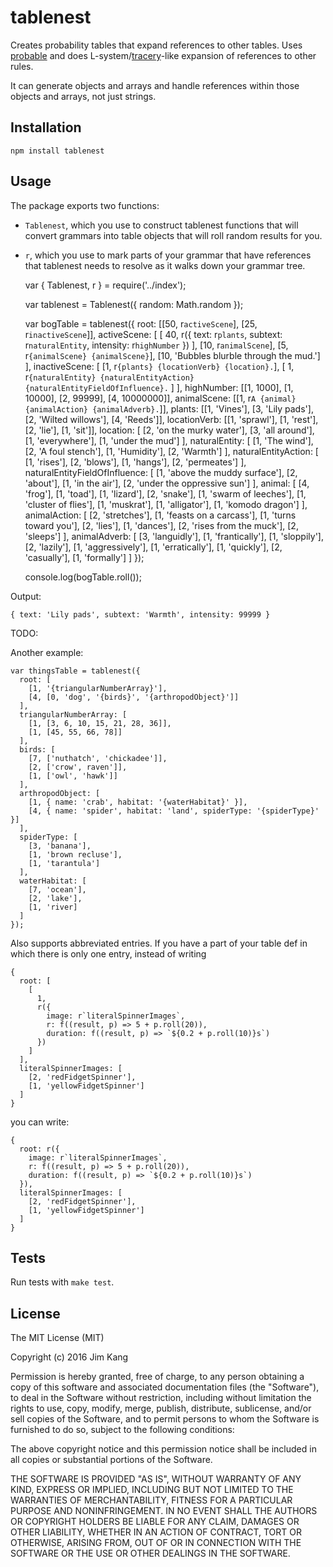 tablenest
==================

Creates probability tables that expand references to other tables. Uses [probable](https://www.npmjs.com/package/probable) and does L-system/[tracery](https://github.com/galaxykate/tracery)-like expansion of references to other rules.

It can generate objects and arrays and handle references within those objects and arrays, not just strings.

Installation
------------

    npm install tablenest

Usage
-----

The package exports two functions:

- `Tablenest`, which you use to construct tablenest functions that will convert grammars into table objects that will roll random results for you.
- `r`, which you use to mark parts of your grammar that have references that tablenest needs to resolve as it walks down your grammar tree.

    var { Tablenest, r } = require('../index');

    var tablenest = Tablenest({
      random: Math.random
    });

    var bogTable = tablenest({
      root: [[50, r`activeScene`], [25, r`inactiveScene`]],
      activeScene: [
        [
          40,
          r({
            text: r`plants`,
            subtext: r`naturalEntity`,
            intensity: r`highNumber`
          })
        ],
        [10, r`animalScene`],
        [5, r`{animalScene} {animalScene}`],
        [10, 'Bubbles blurble through the mud.']
      ],
      inactiveScene: [
        [1, r`{plants} {locationVerb} {location}.`],
        [
          1,
          r`{naturalEntity} {naturalEntityAction} {naturalEntityFieldOfInfluence}.`
        ]
      ],
      highNumber: [[1, 1000], [1, 10000], [2, 99999], [4, 10000000]],
      animalScene: [[1, r`A {animal} {animalAction} {animalAdverb}.`]],
      plants: [[1, 'Vines'], [3, 'Lily pads'], [2, 'Wilted willows'], [4, 'Reeds']],
      locationVerb: [[1, 'sprawl'], [1, 'rest'], [2, 'lie'], [1, 'sit']],
      location: [
        [2, 'on the murky water'],
        [3, 'all around'],
        [1, 'everywhere'],
        [1, 'under the mud']
      ],
      naturalEntity: [
        [1, 'The wind'],
        [2, 'A foul stench'],
        [1, 'Humidity'],
        [2, 'Warmth']
      ],
      naturalEntityAction: [
        [1, 'rises'],
        [2, 'blows'],
        [1, 'hangs'],
        [2, 'permeates']
      ],
      naturalEntityFieldOfInfluence: [
        [1, 'above the muddy surface'],
        [2, 'about'],
        [1, 'in the air'],
        [2, 'under the oppressive sun']
      ],
      animal: [
        [4, 'frog'],
        [1, 'toad'],
        [1, 'lizard'],
        [2, 'snake'],
        [1, 'swarm of leeches'],
        [1, 'cluster of flies'],
        [1, 'muskrat'],
        [1, 'alligator'],
        [1, 'komodo dragon']
      ],
      animalAction: [
        [2, 'stretches'],
        [1, 'feasts on a carcass'],
        [1, 'turns toward you'],
        [2, 'lies'],
        [1, 'dances'],
        [2, 'rises from the muck'],
        [2, 'sleeps']
      ],
      animalAdverb: [
        [3, 'languidly'],
        [1, 'frantically'],
        [1, 'sloppily'],
        [2, 'lazily'],
        [1, 'aggressively'],
        [1, 'erratically'],
        [1, 'quickly'],
        [2, 'casually'],
        [1, 'formally']
      ]
    });

    console.log(bogTable.roll());

Output:

    { text: 'Lily pads', subtext: 'Warmth', intensity: 99999 }

TODO:

Another example:

    var thingsTable = tablenest({
      root: [
        [1, '{triangularNumberArray}'],
        [4, [0, 'dog', '{birds}', '{arthropodObject}']]
      ],
      triangularNumberArray: [
        [1, [3, 6, 10, 15, 21, 28, 36]],
        [1, [45, 55, 66, 78]]
      ],
      birds: [
        [7, ['nuthatch', 'chickadee']],
        [2, ['crow', raven']],
        [1, ['owl', 'hawk']]
      ],
      arthropodObject: [
        [1, { name: 'crab', habitat: '{waterHabitat}' }],
        [4, { name: 'spider', habitat: 'land', spiderType: '{spiderType}' }]
      ],
      spiderType: [
        [3, 'banana'],
        [1, 'brown recluse'],
        [1, 'tarantula']
      ],
      waterHabitat: [
        [7, 'ocean'],
        [2, 'lake'],
        [1, 'river]
      ]
    });


Also supports abbreviated entries. If you have a part of your table def in which there is only one entry, instead of writing

    {
      root: [
        [
          1,
          r({
            image: r`literalSpinnerImages`,
            r: f((result, p) => 5 + p.roll(20)),
            duration: f((result, p) => `${0.2 + p.roll(10)}s`)
          })
        ]
      ],
      literalSpinnerImages: [
        [2, 'redFidgetSpinner'],
        [1, 'yellowFidgetSpinner']
      ]
    }

you can write:

    {
      root: r({
        image: r`literalSpinnerImages`,
        r: f((result, p) => 5 + p.roll(20)),
        duration: f((result, p) => `${0.2 + p.roll(10)}s`)
      }),
      literalSpinnerImages: [
        [2, 'redFidgetSpinner'],
        [1, 'yellowFidgetSpinner']
      ]
    }
 
Tests
-----

Run tests with `make test`.

License
-------

The MIT License (MIT)

Copyright (c) 2016 Jim Kang

Permission is hereby granted, free of charge, to any person obtaining a copy
of this software and associated documentation files (the "Software"), to deal
in the Software without restriction, including without limitation the rights
to use, copy, modify, merge, publish, distribute, sublicense, and/or sell
copies of the Software, and to permit persons to whom the Software is
furnished to do so, subject to the following conditions:

The above copyright notice and this permission notice shall be included in
all copies or substantial portions of the Software.

THE SOFTWARE IS PROVIDED "AS IS", WITHOUT WARRANTY OF ANY KIND, EXPRESS OR
IMPLIED, INCLUDING BUT NOT LIMITED TO THE WARRANTIES OF MERCHANTABILITY,
FITNESS FOR A PARTICULAR PURPOSE AND NONINFRINGEMENT. IN NO EVENT SHALL THE
AUTHORS OR COPYRIGHT HOLDERS BE LIABLE FOR ANY CLAIM, DAMAGES OR OTHER
LIABILITY, WHETHER IN AN ACTION OF CONTRACT, TORT OR OTHERWISE, ARISING FROM,
OUT OF OR IN CONNECTION WITH THE SOFTWARE OR THE USE OR OTHER DEALINGS IN
THE SOFTWARE.
